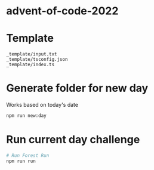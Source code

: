 # advent-of-code-2022

# Template
```
_template/input.txt
_template/tsconfig.json
_template/index.ts
```

# Generate folder for new day
Works based on today's date
``` bash
npm run new:day
```

# Run current day challenge
``` bash
# Run Forest Run
npm run run
```
